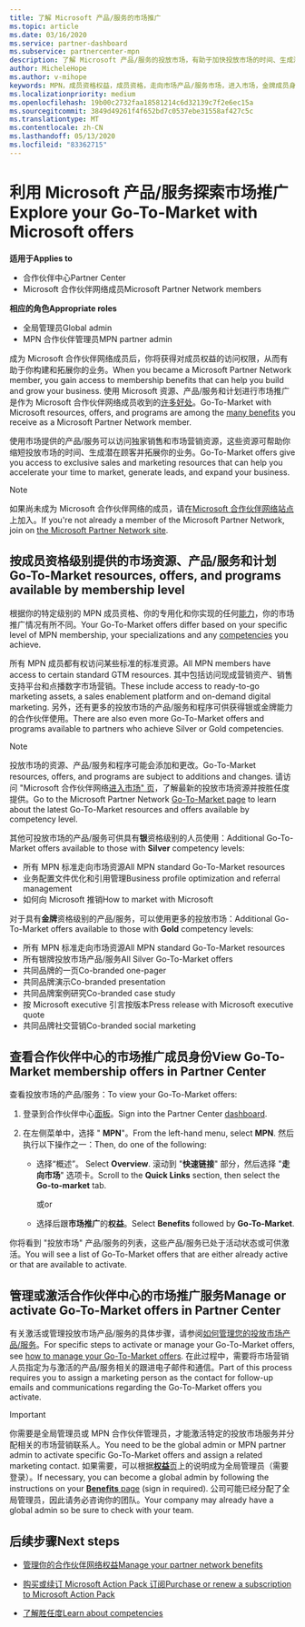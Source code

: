 ```yaml
---
title: 了解 Microsoft 产品/服务的市场推广
ms.topic: article
ms.date: 03/16/2020
ms.service: partner-dashboard
ms.subservice: partnercenter-mpn
description: 了解 Microsoft 产品/服务的投放市场，有助于加快投放市场的时间、生成潜在客户和扩展业务。
author: MicheleHope
ms.author: v-mihope
keywords: MPN，成员资格权益，成员资格，走向市场产品/服务市场，进入市场，金牌成员身份，银成员资格
ms.localizationpriority: medium
ms.openlocfilehash: 19b00c2732faa18581214c6d32139c7f2e6ec15a
ms.sourcegitcommit: 3849d49261f4f652bd7c0537ebe31558af427c5c
ms.translationtype: MT
ms.contentlocale: zh-CN
ms.lasthandoff: 05/13/2020
ms.locfileid: "83362715"
---
```

# <a name="explore-your-go-to-market-with-microsoft-offers"></a><span data-ttu-id="8455c-104">利用 Microsoft 产品/服务探索市场推广</span><span class="sxs-lookup"><span data-stu-id="8455c-104">Explore your Go-To-Market with Microsoft offers</span></span>

<span data-ttu-id="8455c-105">**适用于**</span><span class="sxs-lookup"><span data-stu-id="8455c-105">**Applies to**</span></span>

- <span data-ttu-id="8455c-106">合作伙伴中心</span><span class="sxs-lookup"><span data-stu-id="8455c-106">Partner Center</span></span>
- <span data-ttu-id="8455c-107">Microsoft 合作伙伴网络成员</span><span class="sxs-lookup"><span data-stu-id="8455c-107">Microsoft Partner Network members</span></span>

<span data-ttu-id="8455c-108">**相应的角色**</span><span class="sxs-lookup"><span data-stu-id="8455c-108">**Appropriate roles**</span></span>

- <span data-ttu-id="8455c-109">全局管理员</span><span class="sxs-lookup"><span data-stu-id="8455c-109">Global admin</span></span>
- <span data-ttu-id="8455c-110">MPN 合作伙伴管理员</span><span class="sxs-lookup"><span data-stu-id="8455c-110">MPN partner admin</span></span>

<span data-ttu-id="8455c-111">成为 Microsoft 合作伙伴网络成员后，你将获得对成员权益的访问权限，从而有助于你构建和拓展你的业务。</span><span class="sxs-lookup"><span data-stu-id="8455c-111">When you became a Microsoft Partner Network member, you gain access to membership benefits that can help you build and grow your business.</span></span> <span data-ttu-id="8455c-112">使用 Microsoft 资源、产品/服务和计划进行市场推广是作为 Microsoft 合作伙伴网络成员收到的[许多好处](https://partner.microsoft.com/manage-your-partner-network-benefits)。</span><span class="sxs-lookup"><span data-stu-id="8455c-112">Go-To-Market with Microsoft  resources, offers, and programs are among the [many benefits](https://partner.microsoft.com/manage-your-partner-network-benefits) you receive as a Microsoft Partner Network member.</span></span>

<span data-ttu-id="8455c-113">使用市场提供的产品/服务可以访问独家销售和市场营销资源，这些资源可帮助你缩短投放市场的时间、生成潜在顾客并拓展你的业务。</span><span class="sxs-lookup"><span data-stu-id="8455c-113">Go-To-Market offers give you access to exclusive sales and marketing resources that can help you accelerate your time to market, generate leads, and expand your business.</span></span>

>[!NOTE]
><span data-ttu-id="8455c-114">如果尚未成为 Microsoft 合作伙伴网络的成员，请在[Microsoft 合作伙伴网络站点](https://partner.microsoft.com/membership)上加入。</span><span class="sxs-lookup"><span data-stu-id="8455c-114">If you're not already a member of the Microsoft Partner Network, join on [the Microsoft Partner Network site](https://partner.microsoft.com/membership).</span></span>

## <a name="go-to-market-resources-offers-and-programs-available-by-membership-level"></a><span data-ttu-id="8455c-115">按成员资格级别提供的市场资源、产品/服务和计划</span><span class="sxs-lookup"><span data-stu-id="8455c-115">Go-To-Market resources, offers, and programs available by membership level</span></span>

<span data-ttu-id="8455c-116">根据你的特定级别的 MPN 成员资格、你的专用化和你实现的任何[能力](learn-about-competencies.md)，你的市场推广情况有所不同。</span><span class="sxs-lookup"><span data-stu-id="8455c-116">Your Go-To-Market offers differ based on your specific level of MPN membership, your specializations and any [competencies](learn-about-competencies.md) you achieve.</span></span>

<span data-ttu-id="8455c-117">所有 MPN 成员都有权访问某些标准的标准资源。</span><span class="sxs-lookup"><span data-stu-id="8455c-117">All MPN members have access to certain standard GTM resources.</span></span> <span data-ttu-id="8455c-118">其中包括访问现成营销资产、销售支持平台和点播数字市场营销。</span><span class="sxs-lookup"><span data-stu-id="8455c-118">These include access to ready-to-go marketing assets, a sales enablement platform and on-demand digital marketing.</span></span> <span data-ttu-id="8455c-119">另外，还有更多的投放市场的产品/服务和程序可供获得银或金牌能力的合作伙伴使用。</span><span class="sxs-lookup"><span data-stu-id="8455c-119">There are also even more Go-To-Market offers and programs available to partners who achieve Silver or Gold competencies.</span></span>

>[!NOTE]
><span data-ttu-id="8455c-120">投放市场的资源、产品/服务和程序可能会添加和更改。</span><span class="sxs-lookup"><span data-stu-id="8455c-120">Go-To-Market resources, offers, and programs are subject to additions and changes.</span></span> <span data-ttu-id="8455c-121">请访问 "Microsoft 合作伙伴网络[进入市场" 页](https://partner.microsoft.com/membership/go-to-market)，了解最新的投放市场资源并按胜任度提供。</span><span class="sxs-lookup"><span data-stu-id="8455c-121">Go to the Microsoft Partner Network [Go-To-Market page](https://partner.microsoft.com/membership/go-to-market) to learn about the latest Go-To-Market resources and offers available by competency level.</span></span>

<span data-ttu-id="8455c-122">其他可投放市场的产品/服务可供具有**银**资格级别的人员使用：</span><span class="sxs-lookup"><span data-stu-id="8455c-122">Additional Go-To-Market offers available to those with **Silver** competency levels:</span></span>

- <span data-ttu-id="8455c-123">所有 MPN 标准走向市场资源</span><span class="sxs-lookup"><span data-stu-id="8455c-123">All MPN standard Go-To-Market resources</span></span>
- <span data-ttu-id="8455c-124">业务配置文件优化和引用管理</span><span class="sxs-lookup"><span data-stu-id="8455c-124">Business profile optimization and referral management</span></span>
- <span data-ttu-id="8455c-125">如何向 Microsoft 推销</span><span class="sxs-lookup"><span data-stu-id="8455c-125">How to market with Microsoft</span></span>

<span data-ttu-id="8455c-126">对于具有**金牌**资格级别的产品/服务，可以使用更多的投放市场：</span><span class="sxs-lookup"><span data-stu-id="8455c-126">Additional Go-To-Market offers available to those with **Gold** competency levels:</span></span>

- <span data-ttu-id="8455c-127">所有 MPN 标准走向市场资源</span><span class="sxs-lookup"><span data-stu-id="8455c-127">All MPN standard Go-To-Market resources</span></span>
- <span data-ttu-id="8455c-128">所有银牌投放市场产品/服务</span><span class="sxs-lookup"><span data-stu-id="8455c-128">All Silver Go-To-Market offers</span></span>
- <span data-ttu-id="8455c-129">共同品牌的一页</span><span class="sxs-lookup"><span data-stu-id="8455c-129">Co-branded one-pager</span></span>
- <span data-ttu-id="8455c-130">共同品牌演示</span><span class="sxs-lookup"><span data-stu-id="8455c-130">Co-branded presentation</span></span>
- <span data-ttu-id="8455c-131">共同品牌案例研究</span><span class="sxs-lookup"><span data-stu-id="8455c-131">Co-branded case study</span></span>
- <span data-ttu-id="8455c-132">按 Microsoft executive 引言按版本</span><span class="sxs-lookup"><span data-stu-id="8455c-132">Press release with Microsoft executive quote</span></span>
- <span data-ttu-id="8455c-133">共同品牌社交营销</span><span class="sxs-lookup"><span data-stu-id="8455c-133">Co-branded social marketing</span></span>

## <a name="view-go-to-market-membership-offers-in-partner-center"></a><span data-ttu-id="8455c-134">查看合作伙伴中心的市场推广成员身份</span><span class="sxs-lookup"><span data-stu-id="8455c-134">View Go-To-Market membership offers in Partner Center</span></span>

<span data-ttu-id="8455c-135">查看投放市场的产品/服务：</span><span class="sxs-lookup"><span data-stu-id="8455c-135">To view your Go-To-Market offers:</span></span>

1. <span data-ttu-id="8455c-136">登录到合作伙伴中心[面板]( https://docs.microsoft.com/partner-center/)。</span><span class="sxs-lookup"><span data-stu-id="8455c-136">Sign into the Partner Center [dashboard]( https://docs.microsoft.com/partner-center/).</span></span>

2. <span data-ttu-id="8455c-137">在左侧菜单中，选择 " **MPN**"。</span><span class="sxs-lookup"><span data-stu-id="8455c-137">From the left-hand menu, select **MPN**.</span></span> <span data-ttu-id="8455c-138">然后执行以下操作之一：</span><span class="sxs-lookup"><span data-stu-id="8455c-138">Then, do one of the following:</span></span>

    - <span data-ttu-id="8455c-139">选择“概述”。 </span><span class="sxs-lookup"><span data-stu-id="8455c-139">Select **Overview**.</span></span> <span data-ttu-id="8455c-140">滚动到 "**快速链接**" 部分，然后选择 "**走向市场**" 选项卡。</span><span class="sxs-lookup"><span data-stu-id="8455c-140">Scroll to the **Quick Links** section, then select the **Go-to-market** tab.</span></span>

      <span data-ttu-id="8455c-141">或</span><span class="sxs-lookup"><span data-stu-id="8455c-141">or</span></span>

    - <span data-ttu-id="8455c-142">选择后跟**市场推广**的**权益**。</span><span class="sxs-lookup"><span data-stu-id="8455c-142">Select **Benefits** followed by **Go-To-Market**.</span></span>

<span data-ttu-id="8455c-143">你将看到 "投放市场" 产品/服务的列表，这些产品/服务已处于活动状态或可供激活。</span><span class="sxs-lookup"><span data-stu-id="8455c-143">You will see a list of Go-To-Market offers that are either already active or that are available to activate.</span></span>

## <a name="manage-or-activate-go-to-market-offers-in-partner-center"></a><span data-ttu-id="8455c-144">管理或激活合作伙伴中心的市场推广服务</span><span class="sxs-lookup"><span data-stu-id="8455c-144">Manage or activate Go-To-Market offers in Partner Center</span></span>

<span data-ttu-id="8455c-145">有关激活或管理投放市场产品/服务的具体步骤，请参阅[如何管理您的投放市场产品/服务](manage-your-partner-network-benefits.md#manage-go-to-market-offers)。</span><span class="sxs-lookup"><span data-stu-id="8455c-145">For specific steps to activate or manage your Go-To-Market offers, see [how to manage your Go-To-Market offers](manage-your-partner-network-benefits.md#manage-go-to-market-offers).</span></span> <span data-ttu-id="8455c-146">在此过程中，需要将市场营销人员指定为与激活的产品/服务相关的跟进电子邮件和通信。</span><span class="sxs-lookup"><span data-stu-id="8455c-146">Part of this process requires you to assign a marketing person as the contact for follow-up emails and communications regarding the Go-To-Market offers you activate.</span></span>

>[!IMPORTANT]
><span data-ttu-id="8455c-147">你需要是全局管理员或 MPN 合作伙伴管理员，才能激活特定的投放市场服务并分配相关的市场营销联系人。</span><span class="sxs-lookup"><span data-stu-id="8455c-147">You need to be the global admin or MPN partner admin to activate specific Go-To-Market offers and assign a related marketing contact.</span></span> <span data-ttu-id="8455c-148">如果需要，可以根据[**权益**页](https://partnercenter.microsoft.com/pcv/partnership/benefits)上的说明成为全局管理员（需要登录）。</span><span class="sxs-lookup"><span data-stu-id="8455c-148">If necessary, you can become a global admin by following the instructions on your [**Benefits** page](https://partnercenter.microsoft.com/pcv/partnership/benefits) (sign in required).</span></span> <span data-ttu-id="8455c-149">公司可能已经分配了全局管理员，因此请务必咨询你的团队。</span><span class="sxs-lookup"><span data-stu-id="8455c-149">Your company may already have a global admin so be sure to check with your team.</span></span>

## <a name="next-steps"></a><span data-ttu-id="8455c-150">后续步骤</span><span class="sxs-lookup"><span data-stu-id="8455c-150">Next steps</span></span>

- [<span data-ttu-id="8455c-151">管理你的合作伙伴网络权益</span><span class="sxs-lookup"><span data-stu-id="8455c-151">Manage your partner network benefits</span></span>](manage-your-partner-network-benefits.md)

- [<span data-ttu-id="8455c-152">购买或续订 Microsoft Action Pack 订阅</span><span class="sxs-lookup"><span data-stu-id="8455c-152">Purchase or renew a subscription to Microsoft Action Pack</span></span>](mpn-get-action-pack.md)

- [<span data-ttu-id="8455c-153">了解胜任度</span><span class="sxs-lookup"><span data-stu-id="8455c-153">Learn about competencies</span></span>](learn-about-competencies.md)
